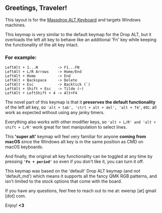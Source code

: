 ## Greetings, Traveler!

This layout is for the [Massdrop ALT Keyboard](https://drop.com/buy/massdrop-alt-mechanical-keyboard) and targets Windows machines.

This keymap is very similar to the default keymap for the Drop ALT, but it overloads the left alt key to behave like an additional 'Fn' key while keeping the functionality of the alt key intact.

### For example:
```
LeftAlt + 1...N         -> F1...FN
LeftAlt + L/R Arrows    -> Home/End
LeftAlt + Home          -> End
LeftAlt + Backspace     -> Delete
LeftAlt + Esc           -> Backtick (`)
LeftAlt + Shift + Esc   -> Tilde (~)
LeftAlt + LeftShift + 4 -> Alt+F4
```

The novel part of this keymap is that it **preserves the default functionality** of the left alt key, so ```'alt + tab', 'ctrl + alt + del', 'alt + f4'```, etc. all work as expected without using any janky timers.

Everything also works with other modifier keys, so ```'alt + L/R' and 'alt + shift + L/R'``` work great for text manipulation to select lines.

This **'super alt'** keymap will feel very familiar for anyone **coming from macOS** since the Windows alt key is in the same position as CMD on macOS keyboards.

And finally, the original alt key functionality can be toggled at any time by pressing **```'Fn + period'```** so even if you don't like it, you can turn it off.

This keymap was based on the 'default' Drop ALT keymap (and _not_ 'default_md') which means it supports all the fancy QMK RGB patterns, and isn't limited to the stock options that come with the board.

If you have any questions, feel free to reach out to me at: ewersp [at] gmail [dot] com.

Enjoy! **<3**
